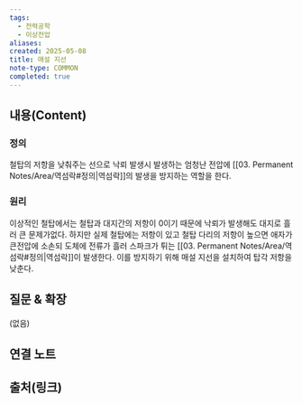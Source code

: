 ```yaml
---
tags:
  - 전력공학
  - 이상전압
aliases: 
created: 2025-05-08
title: 매설 지선
note-type: COMMON
completed: true
---
```


## 내용(Content)
### 정의
철탑의 저항을 낮춰주는 선으로 낙뢰 발생시 발생하는 엄청난 전압에 [[03. Permanent Notes/Area/역섬락#정의|역섬락]]의 발생을 방지하는 역할을 한다.

### 원리
이상적인 철탑에서는 철탑과 대지간의 저항이 0이기 때문에 낙뢰가 발생해도 대지로 흘러 큰 문제가없다. 하지만 실제 철탑에는 저항이 있고 철탑 다리의 저항이 높으면 애자가 큰전압에 소손되 도체에 전류가 흘러 스파크가 튀는 [[03. Permanent Notes/Area/역섬락#정의|역섬락]]이 발생한다. 이를 방지하기 위해 매설 지선을 설치하여 탑각 저항을 낮춘다.


## 질문 & 확장

(없음)

## 연결 노트

## 출처(링크)

